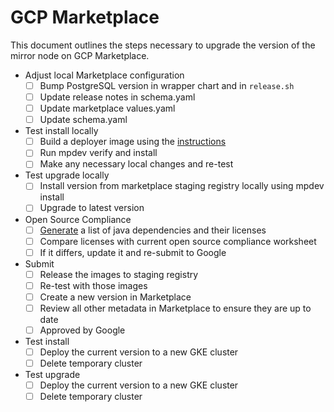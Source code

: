 # GCP Marketplace

This document outlines the steps necessary to upgrade the version of the mirror node on GCP Marketplace.

- Adjust local Marketplace configuration
  - [ ] Bump PostgreSQL version in wrapper chart and in `release.sh`
  - [ ] Update release notes in schema.yaml
  - [ ] Update marketplace values.yaml
  - [ ] Update schema.yaml
- Test install locally
  - [ ] Build a deployer image using
    the [instructions](https://github.com/hashgraph/hedera-mirror-node/blob/master/charts/marketplace/gcp/BUILDING.md)
  - [ ] Run mpdev verify and install
  - [ ] Make any necessary local changes and re-test
- Test upgrade locally
  - [ ] Install version from marketplace staging registry locally using mpdev install
  - [ ] Upgrade to latest version
- Open Source Compliance
  - [ ] [Generate](/charts/marketplace/gcp/open-source-compliance/generate.sh) a list of java dependencies and their
    licenses
  - [ ] Compare licenses with current open source compliance worksheet
  - [ ] If it differs, update it and re-submit to Google
- Submit
  - [ ] Release the images to staging registry
  - [ ] Re-test with those images
  - [ ] Create a new version in Marketplace
  - [ ] Review all other metadata in Marketplace to ensure they are up to date
  - [ ] Approved by Google
- Test install
  - [ ] Deploy the current version to a new GKE cluster
  - [ ] Delete temporary cluster
- Test upgrade
  - [ ] Deploy the current version to a new GKE cluster
  - [ ] Delete temporary cluster
